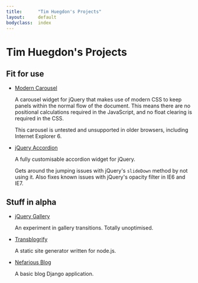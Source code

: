 ```yaml
---
title:      "Tim Huegdon's Projects"
layout:     default
bodyclass:  index
---
```

# Tim Huegdon's Projects

<section>

## Fit for use

*   [Modern Carousel][modern-carousel]

    A carousel widget for jQuery that makes use of modern CSS to keep panels
    within the normal flow of the document. This means there are no positional
    calculations required in the JavaScript, and no float clearing is required
    in the CSS.
    
    This carousel is untested and unsupported in older browsers, including
    Internet Explorer 6.
    
*   [jQuery Accordion][jquery-accordion]

    A fully customisable accordion widget for jQuery.
    
    Gets around the jumping issues with jQuery's `slideDown` method by not
    using it. Also fixes known issues with jQuery's opacity filter in IE6 and
    IE7.

[modern-carousel]:  /modern-carousel/
[jquery-accordion]: /jquery-accordion/

</section>
<section>

## Stuff in alpha

*   [jQuery Gallery][jquery-gallery]

    An experiment in gallery transitions. Totally unoptimised.

*   [Transblogrify][transblogrify]

    A static site generator written for node.js.
    
*   [Nefarious Blog][nef-blog]

    A basic blog Django application.

[jquery-gallery]:   /jquery-gallery/
[transblogrify]:    /transblogrify/
[nef-blog]:         /nef-blog/

</section>